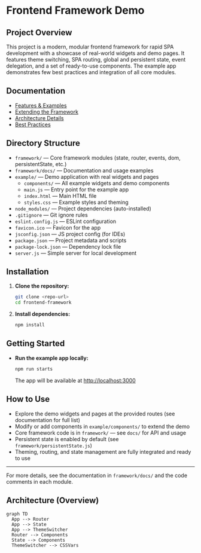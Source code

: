 # Frontend Framework Demo

## Project Overview
This project is a modern, modular frontend framework for rapid SPA 
development with a showcase of real-world widgets and demo pages. 
It features theme switching, SPA routing, global and persistent state, event delegation, and a set of ready-to-use components. The example app demonstrates few best practices and integration of all core modules.

## Documentation

- [Features & Examples](docs/features.md)
- [Extending the Framework](docs/extending.md)
- [Architecture Details](docs/architecture.md)
- [Best Practices](docs/best-practices.md)


## Directory Structure
- `framework/` — Core framework modules (state, router, events, dom, persistentState, etc.)
- `framework/docs/` — Documentation and usage examples
- `example/` — Demo application with real widgets and pages
  - `components/` — All example widgets and demo components
  - `main.js` — Entry point for the example app
  - `index.html` — Main HTML file
  - `styles.css` — Example styles and theming
- `node_modules/` — Project dependencies (auto-installed)
- `.gitignore` — Git ignore rules
- `eslint.config.js` — ESLint configuration
- `favicon.ico` — Favicon for the app
- `jsconfig.json` — JS project config (for IDEs)
- `package.json` — Project metadata and scripts
- `package-lock.json` — Dependency lock file
- `server.js` — Simple server for local development

## Installation
1. **Clone the repository:**
   ```bash
   git clone <repo-url>
   cd frontend-framework
   ```
2. **Install dependencies:**
   ```bash
   npm install
   ```

##  Getting Started
- **Run the example app locally:**
  ```bash
  npm run starts
  ```
  The app will be available at [http://localhost:3000](http://localhost:3000)

## How to Use
- Explore the demo widgets and pages at the provided routes (see documentation for full list)
- Modify or add components in `example/components/` to extend the demo
- Core framework code is in `framework/` — see `docs/` for API and usage
- Persistent state is enabled by default (see `framework/persistentState.js`)
- Theming, routing, and state management are fully integrated and ready to use

---
For more details, see the documentation in `framework/docs/` and the code comments in each module.

## Architecture (Overview)

```mermaid
graph TD
  App --> Router
  App --> State
  App --> ThemeSwitcher
  Router --> Components
  State --> Components
  ThemeSwitcher --> CSSVars
```

